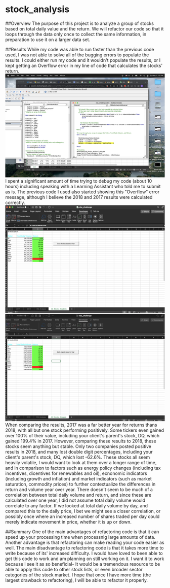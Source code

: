 # stock_analysis

##Overview
The purpose of this project is to analyze a group of stocks based on total daily value and the return. We will refactor our code so that it loops through the data only once to collect the same information, in preparation to use it on a larger data set.

##Results
While my code was able to run faster than the previous code used, I was not able to solve all of the bugging errors to populate the results. I could either run my code and it wouldn't populate the results, or I kept getting an Overflow error in my line of code that calculates the stocks' return.
![error message](https://github.com/lgconsult/stock_analysis/blob/main/error%20message.png)
I spent a significant amount of time trying to debug my code (about 10 hours) including speaking with a Learning Assistant who told me to submit as is. 
The previous code I used also started showing this "Overflow" error message, although I believe the 2018 and 2017 results were calculated correctly. 
![2017 results](https://github.com/lgconsult/stock_analysis/blob/main/2017%20Stock%20Performance.png)
![2018 resuts](https://github.com/lgconsult/stock_analysis/blob/main/2018%20Stock%20Performance.png)
When comparing the results, 2017 was a far better year for returns thans 2018, with all but one stock performing positively. Some tickers even gained over 100% of their value, including your client's parent's stock, DQ, which gained 199.4% in 2017. However, comparing these results to 2018, these stocks seem anything but stable. Only two companies posted positive results in 2018, and many lost double digit percentages, including your client's parent's stock, DQ, which lost -62.6%. These stocks all seem heavily volatile, I would want to look at them over a longer range of time, and in comparison to factors such as energy policy changes (including tax incentives, dicentives for renewables and oil), ecnonomic indicators (including growth and inflation) and market indicators (such as market saturation, commodity prices) to further contextualize the differences in return and volume year over year. There doesn't seem to be much of a correlation between total daily volume and return, and since these are calculated over one year, I did not assume total daily volume would correlate to any factor. If we looked at total daily volume by day, and compared this to the daily price, I bet we might see a closer correlation, or possibly once where an increased number of shares traded per day could merely indicate movement in price, whether it is up or down.

##Summary
One of the main advantages of refactoring code is that it can speed up your processing time when processnig large amounts of data. Another advantage is that refactoring can make reading your code easier as well. The main disadvantage to refactoring code is that it takes more time to write because of its' increased difficulty.
I would have loved to been able to get this code to work and am planning on still working on it. I want it to work because I see it as so beneficial- It would be a tremendous resource to be able to apply this code to other stock lists, or even broader sector categories of the stock market. I hope that once I have more time (the largest drawback to refactoring), I will be able to refactor it properly.
